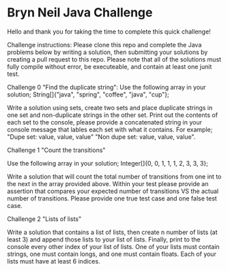 # Bryn Neil Java Challenge

Hello and thank you for taking the time to complete this quick challenge!

Challenge instructions:
Please clone this repo and complete the Java problems below by writing a solution, then submitting your solutions by creating a pull request to this repo. Please note that all of the solutions must fully compile without error, be executeable, and contain at least one junit test.

Challenge 0 "Find the duplicate string":
Use the following array in your solution; String[]{"java", "spring", "coffee", "java", "cup"};

Write a solution using sets, create two sets and place duplicate strings in one set and non-duplicate strings in the other set. Print out the contents of each set to the console, please provide a concatenated string in your console message that lables each set with what it contains. For example; "Dupe set: value, value, value" "Non dupe set: value, value, value".


Challenge 1 "Count the transitions"

Use the following array in your solution; Integer[]{0, 0, 1, 1, 1, 2, 3, 3, 3};

Write a solution that will count the total number of transitions from one int to the next in the array provided above. Within your test please provide an assertion that compares your expected number of transitions VS the actual number of transitions. Please provide one true test case and one false test case.


Challenge 2 "Lists of lists"

Write a solution that contains a list of lists, then create n number of lists (at least 3) and append those lists to your list of lists. Finally, print to the console every other index of your list of lists. One of your lists must contain strings, one must contain longs, and one must contain floats. Each of your lists must have at least 6 indices.
